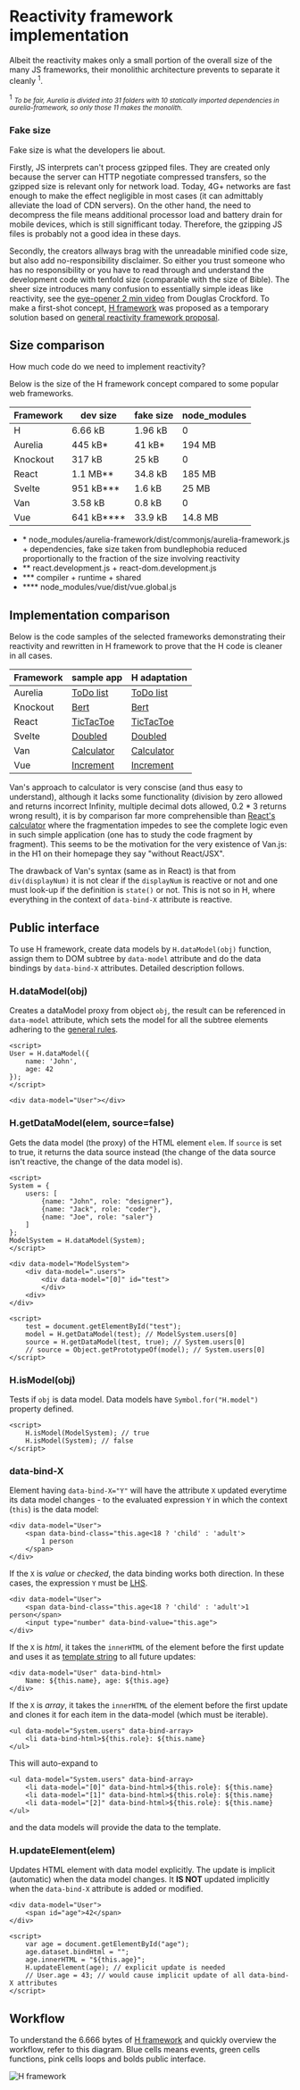 # Reactivity framework implementation

Albeit the reactivity makes only a small portion of the overall size of the many JS frameworks, their monolithic architecture prevents to separate it cleanly <sup>1</sup>.

<sup>1</sup> <small>*To be fair, Aurelia is divided into 31 folders with 10 statically imported dependencies in aurelia-framework, so only those 11 makes the monolith.*</small>

### Fake size
Fake size is what the developers lie about.

Firstly, JS interprets can't process gzipped files. They are created only because the server can HTTP negotiate compressed transfers, so the gzipped size is relevant only for network load. Today, 4G+ networks are fast enough to make the effect negligible in most cases (it can admittably alleviate the load of CDN servers). On the other hand, the need to decompress the file means additional processor load and battery drain for mobile devices, which is still signifficant today. Therefore, the gzipping JS files is probably not a good idea in these days.

Secondly, the creators allways brag with the unreadable minified code size, but also add no-responsibility disclaimer. So either you trust someone who has no responsibility or you have to read through and understand the development code with tenfold size (comparable with the size of Bible). The sheer size introduces many confusion to essentially simple ideas like reactivity, see the [eye-opener 2 min video](https://youtu.be/lc5Np9OqDHU) from Douglas Crockford. To make a first-shot concept, [H framework](H.js) was proposed as a temporary solution based on [general reactivity framework proposal](README.md).

## Size comparison

How much code do we need to implement reactivity?

Below is the size of the H framework concept compared to some popular web frameworks.

|Framework|dev size|fake size|node_modules|
|---|---|---|---|
|H|6.66 kB|1.96 kB|0|
|Aurelia|445 kB*|41 kB*|194 MB|
|Knockout|317 kB|25 kB|0|
|React|1.1 MB**|34.8 kB|185 MB|
|Svelte|951 kB***|1.6 kB|25 MB|
|Van|3.58 kB|0.8 kB|0|
|Vue|641 kB****|33.9 kB|14.8 MB|

- &shy;* node_modules/aurelia-framework/dist/commonjs/aurelia-framework.js + dependencies, fake size taken from bundlephobia reduced proportionally to the fraction of the size involving reactivity
- ** react.development.js + react-dom.development.js
- *** compiler + runtime + shared
- **** node_modules/vue/dist/vue.global.js

## Implementation comparison

Below is the code samples of the selected frameworks demonstrating their reactivity and rewritten in H framework to prove that the H code is cleaner in all cases.

|Framework|sample app|H adaptation|
|---|---|---|
|Aurelia|[ToDo list](https://aurelia.io/docs/tutorials/creating-a-todo-app/)|[ToDo list](https://janturon.github.io/Htodo.html)|
|Knockout|[Bert](https://learn.knockoutjs.com/#/?tutorial=intro)|[Bert](https://janturon.github.io/Hbert.html)|
|React|[TicTacToe](https://react.dev/learn/tutorial-tic-tac-toe)|[TicTacToe](https://janturon.github.io/Htictactoe.html)|
|Svelte|[Doubled](https://svelte.dev/examples/reactive-declarations)|[Doubled](https://janturon.github.io/Hdoubled.html)|
|Van|[Calculator](https://vanjs.org/demo#calculator)|[Calculator](https://janturon.github.io/Hcalc.html)|
|Vue|[Increment](https://vuejs.org/guide/essentials/reactivity-fundamentals.html#script-setup)|[Increment](https://janturon.github.io/Hincrement.html)|

Van's approach to calculator is very conscise (and thus easy to understand), although it lacks some functionality (division by zero allowed and returns incorrect Infinity, multiple decimal dots allowed, 0.2 * 3 returns wrong result), it is by comparison far more comprehensible than [React's calculator](https://github.com/ahfarmer/calculator) where the fragmentation impedes to see the complete logic even in such simple application (one has to study the code fragment by fragment). This seems to be the motivation for the very existence of Van.js: in the H1 on their homepage they say "without React/JSX".

The drawback of Van's syntax (same as in React) is that from `div(displayNum)` it is not clear if the `displayNum` is reactive or not and one must look-up if the definition is `state()` or not. This is not so in H, where everything in the context of `data-bind-X` attribute is reactive.

## Public interface

To use H framework, create data models by `H.dataModel(obj)` function, assign them to DOM subtree by `data-model` attribute and do the data bindings by `data-bind-X` attributes. Detailed description follows.

### H.dataModel(obj)

Creates a dataModel proxy from object `obj`, the result can be referenced in `data-model` attribute, which sets the model for all the subtree elements adhering to the [general rules](README.md#data-models).

```
<script>
User = H.dataModel({
    name: 'John',
    age: 42
});
</script>

<div data-model="User"></div>
```

### H.getDataModel(elem, source=false)

Gets the data model (the proxy) of the HTML element `elem`. If `source` is set to true, it returns the data source instead (the change of the data source isn't reactive, the change of the data model is).

```
<script>
System = {
    users: [
        {name: "John", role: "designer"},
        {name: "Jack", role: "coder"},
        {name: "Joe", role: "saler"}
    ]
};
ModelSystem = H.dataModel(System);
</script>

<div data-model="ModelSystem">
    <div data-model=".users">
        <div data-model="[0]" id="test">
        </div>
    <div>
</div>

<script>
    test = document.getElementById("test");
    model = H.getDataModel(test); // ModelSystem.users[0]
    source = H.getDataModel(test, true); // System.users[0]
    // source = Object.getPrototypeOf(model); // System.users[0]
</script>
```

### H.isModel(obj)

Tests if `obj` is data model. Data models have `Symbol.for("H.model")` property defined.

```
<script>
    H.isModel(ModelSystem); // true
    H.isModel(System); // false
</script>
```

### data-bind-X

Element having `data-bind-X="Y"` will have the attribute `X` updated everytime its data model changes - to the evaluated expression `Y` in which the context (`this`) is the data model:

```
<div data-model="User">
    <span data-bind-class="this.age<18 ? 'child' : 'adult'>
        1 person
    </span>
</div>
```

If the `X` is *value* or *checked*, the data binding works both direction. In these cases, the expression `Y` must be [LHS](https://developer.mozilla.org/en-US/docs/Web/JavaScript/Reference/Errors/Invalid_assignment_left-hand_side).
```
<div data-model="User">
    <span data-bind-class="this.age<18 ? 'child' : 'adult'>1 person</span>
    <input type="number" data-bind-value="this.age">
</div>
```

If the `X` is *html*, it takes the `innerHTML` of the element before the first update and uses it as [template string](https://developer.mozilla.org/en-US/docs/Web/JavaScript/Reference/Template_literals) to all future updates:

```
<div data-model="User" data-bind-html>
    Name: ${this.name}, age: ${this.age}
</div>
```

If the `X` is *array*, it takes the `innerHTML` of the element before the first update and clones it for each item in the data-model (which must be iterable).

```
<ul data-model="System.users" data-bind-array>
    <li data-bind-html>${this.role}: ${this.name}
</ul>
```

This will auto-expand to
```
<ul data-model="System.users" data-bind-array>
    <li data-model="[0]" data-bind-html>${this.role}: ${this.name}
    <li data-model="[1]" data-bind-html>${this.role}: ${this.name}
    <li data-model="[2]" data-bind-html>${this.role}: ${this.name}
</ul>
```
and the data models will provide the data to the template.
### H.updateElement(elem)

Updates HTML element with data model explicitly. The update is implicit (automatic) when the data model changes. It **IS NOT** updated implicitly when the `data-bind-X` attribute is added or modified.

```
<div data-model="User">
    <span id="age">42</span>
</div>

<script>
    var age = document.getElementById("age");
    age.dataset.bindHtml = "";
    age.innerHTML = "${this.age}";
    H.updateElement(age); // explicit update is needed
    // User.age = 43; // would cause implicit update of all data-bind-X attributes
</script>
```

## Workflow

To understand the 6.666 bytes of [H framework](H.js) and quickly overview the workflow, refer to this diagram. Blue cells means events, green cells functions, pink cells loops and bolds public interface.

![H framework](H.png)
